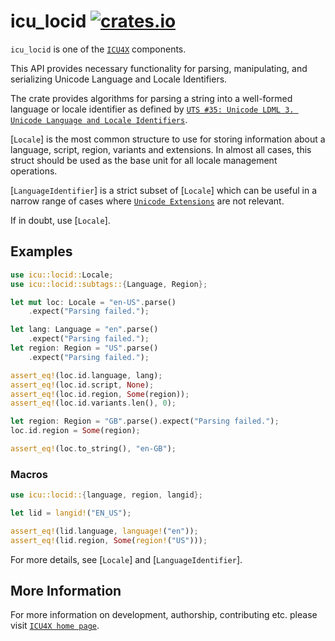 # icu_locid [![crates.io](https://img.shields.io/crates/v/icu_locid)](https://crates.io/crates/icu_locid)

`icu_locid` is one of the [`ICU4X`] components.

This API provides necessary functionality for parsing, manipulating, and serializing Unicode Language
and Locale Identifiers.

The crate provides algorithms for parsing a string into a well-formed language or locale identifier
as defined by [`UTS #35: Unicode LDML 3. Unicode Language and Locale Identifiers`].

[`Locale`] is the most common structure to use for storing information about a language,
script, region, variants and extensions. In almost all cases, this struct should be used as the
base unit for all locale management operations.

[`LanguageIdentifier`] is a strict subset of [`Locale`] which can be useful in a narrow range of
cases where [`Unicode Extensions`] are not relevant.

If in doubt, use [`Locale`].

## Examples

```rust
use icu::locid::Locale;
use icu::locid::subtags::{Language, Region};

let mut loc: Locale = "en-US".parse()
    .expect("Parsing failed.");

let lang: Language = "en".parse()
    .expect("Parsing failed.");
let region: Region = "US".parse()
    .expect("Parsing failed.");

assert_eq!(loc.id.language, lang);
assert_eq!(loc.id.script, None);
assert_eq!(loc.id.region, Some(region));
assert_eq!(loc.id.variants.len(), 0);

let region: Region = "GB".parse().expect("Parsing failed.");
loc.id.region = Some(region);

assert_eq!(loc.to_string(), "en-GB");
```

### Macros

```rust
use icu::locid::{language, region, langid};

let lid = langid!("EN_US");

assert_eq!(lid.language, language!("en"));
assert_eq!(lid.region, Some(region!("US")));
```

For more details, see [`Locale`] and [`LanguageIdentifier`].

[`UTS #35: Unicode LDML 3. Unicode Language and Locale Identifiers`]: https://unicode.org/reports/tr35/tr35.html#Unicode_Language_and_Locale_Identifiers
[`ICU4X`]: ../icu/index.html
[`Unicode Extensions`]: extensions

## More Information

For more information on development, authorship, contributing etc. please visit [`ICU4X home page`](https://github.com/unicode-org/icu4x).
